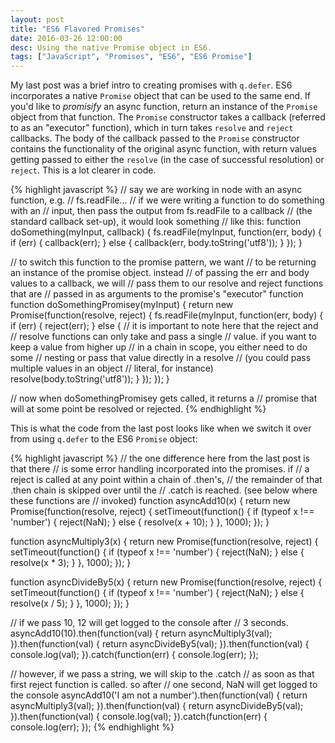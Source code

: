 ```yaml
---
layout: post
title: "ES6 Flavored Promises"
date: 2016-03-26 12:00:00
desc: Using the native Promise object in ES6.
tags: ["JavaScript", "Promises", "ES6", "ES6 Promise"]
---
```


My last post was a brief intro to creating promises with `q.defer`. ES6 incorporates a native `Promise` object that can be used to the same end. If you'd like to *promisify* an async function, return an instance of the `Promise` object from that function. The `Promise` constructor takes a callback (referred to as an "executor" function), which in turn takes `resolve` and `reject` callbacks. The body of the callback passed to the `Promise` constructor contains the functionality of the original async function, with return values getting passed to either the `resolve` (in the case of successful resolution) or `reject`. This is a lot clearer in code.

{% highlight javascript %}
// say we are working in node with an async function, e.g. 
// fs.readFile...
// if we were writing a function to do something with an 
// input, then pass the output from fs.readFile to a callback 
// (the standard callback set-up), it would look something 
// like this:
function doSomething(myInput, callback) {
  fs.readFile(myInput, function(err, body) {
    if (err) {
      callback(err);
    } else {
      callback(err, body.toString('utf8'));
    }
  });
}

// to switch this function to the promise pattern, we want 
// to be returning an instance of the promise object. instead 
// of passing the err and body values to a callback, we will 
// pass them to our resolve and reject functions that are 
// passed in as arguments to the promise's "executor" function
function doSomethingPromisey(myInput) {
  return new Promise(function(resolve, reject) {
    fs.readFile(myInput, function(err, body) {
      if (err) {
        reject(err);
      } else {
        // it is important to note here that the reject and
        // resolve functions can only take and pass a single 
        // value. if you want to keep a value from higher up
        // in a chain in scope, you either need to do some
        // nesting or pass that value directly in a resolve
        // (you could pass multiple values in an object
        // literal, for instance)
        resolve(body.toString('utf8'));
      }
    });
  });
}

// now when doSomethingPromisey gets called, it returns a 
// promise that will at some point be resolved or rejected.
{% endhighlight %}

This is what the code from the last post looks like when we switch it over from using `q.defer` to the ES6 `Promise` object:

{% highlight javascript %}
// the one difference here from the last post is that there
// is some error handling incorporated into the promises. if
// a reject is called at any point within a chain of .then's, 
// the remainder of that .then chain is skipped over until the
// .catch is reached. (see below where these functions are
// invoked)
function asyncAdd10(x) {
  return new Promise(function(resolve, reject) {
    setTimeout(function() {
      if (typeof x !== 'number') {
        reject(NaN);
      } else {
        resolve(x + 10);
      }
    }, 1000);
  });
}

function asyncMultiply3(x) {
  return new Promise(function(resolve, reject) {
    setTimeout(function() {
      if (typeof x !== 'number') {
        reject(NaN);
      } else {
        resolve(x * 3);
      }
    }, 1000);
  });
}

function asyncDivideBy5(x) {
  return new Promise(function(resolve, reject) {
    setTimeout(function() {
      if (typeof x !== 'number') {
        reject(NaN);
      } else {
        resolve(x / 5);
      }
    }, 1000);
  });
}

// if we pass 10, 12 will get logged to the console after
// 3 seconds.
asyncAdd10(10).then(function(val) {
  return asyncMultiply3(val);
}).then(function(val) {
  return asyncDivideBy5(val);
}).then(function(val) {
  console.log(val);
}).catch(function(err) {
  console.log(err);
});

// however, if we pass a string, we will skip to the .catch
// as soon as that first reject function is called. so after
// one second, NaN will get logged to the console
asyncAdd10('I am not a number').then(function(val) {
  return asyncMultiply3(val);
}).then(function(val) {
  return asyncDivideBy5(val);
}).then(function(val) {
  console.log(val);
}).catch(function(err) {
  console.log(err);
});
{% endhighlight %}